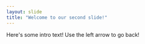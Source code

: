 ```yaml
---
layout: slide
title: "Welcome to our second slide!"
---
```

Here's some intro text!
Use the left arrow to go back!
